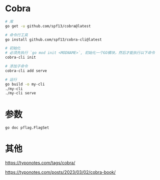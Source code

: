 # Cobra

```bash
# 库
go get -u github.com/spf13/cobra@latest

# 命令行工具
go install github.com/spf13/cobra-cli@latest

# 初始化
# 必须先执行 `go mod init <MODNAME>`, 初始化一个GO模块，然后才能执行以下命令
cobra-cli init

# 添加子命令
cobra-cli add serve

# 运行
go build -o my-cli
./my-cli
./my-cli serve
```

# 参数
```bash
go doc pflag.FlagSet
```

# 其他

https://typonotes.com/tags/cobra/

https://typonotes.com/posts/2023/03/02/cobra-book/
